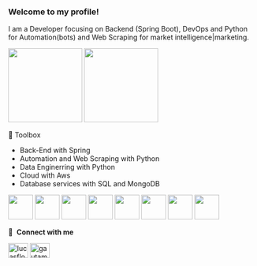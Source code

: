 ### Welcome to my profile!

I am a Developer focusing on Backend (Spring Boot), DevOps and Python for Automation(bots) and Web Scraping for market intelligence|marketing.


<div>
    <img height="150em" src="https://github-readme-stats-ten-gilt.vercel.app/api?username=luucaslfs&show_icons=true&theme=dracula&count_private=true">
    <img height="150em" src="https://github-readme-stats-ten-gilt.vercel.app/api/top-langs/?username=luucaslfs&layout=compact&theme=dracula">
</div>


🧰 Toolbox
  <ul>
      <li>Back-End with Spring</li>  
      <li>Automation and Web Scraping with Python</li>
      <li>Data Enginerring with Python</li>
      <li>Cloud with Aws</li>
      <li>Database services with SQL and MongoDB</li>
  </ul>
  <div>
    <img height='50em' src='https://cdn.worldvectorlogo.com/logos/java-4.svg'>
    <img height='50em' src='https://cdn.worldvectorlogo.com/logos/spring-3.svg'>
    <img height='50em' src='https://cdn.worldvectorlogo.com/logos/mysql-6.svg'>
    <img height='50em' src="https://cdn.worldvectorlogo.com/logos/mongodb-icon-1.svg">
    <img height='50em' src="https://cdn.worldvectorlogo.com/logos/python-5.svg">
    <img height='50em' src='https://cdn.worldvectorlogo.com/logos/docker.svg'>
    <img height='50em' src='https://cdn.worldvectorlogo.com/logos/aws-2.svg'>
    <img height='50em' src="https://cdn.worldvectorlogo.com/logos/selenium-1.svg">
  </div>
    
    
  
  🔗 &nbsp;**Connect with me**
<p align="left">
<a href="https:///www.linkedin.com/in/lucas-florencio-5b252394/" target="blank"><img align="center" src="https://raw.githubusercontent.com/rahuldkjain/github-profile-readme-generator/master/src/images/icons/Social/linked-in-alt.svg" alt="lucasflorencio" height="30" width="40" /></a>
<a href="mailto:lucas_florencio@atlantico.com.br" target="blank"><img align="center" src="https://cdn.worldvectorlogo.com/logos/gmail-icon.svg" alt="gautamkrishnar" height="30" width="40" /></a>
